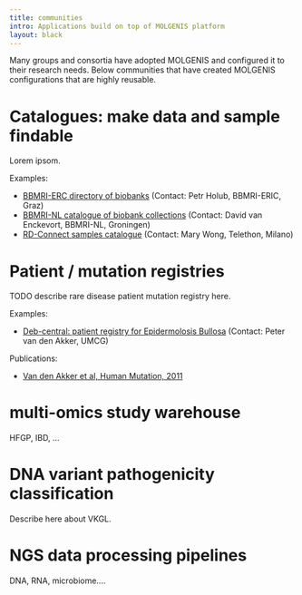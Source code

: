 ```yaml
---
title: communities
intro: Applications build on top of MOLGENIS platform
layout: black
---
```


Many groups and consortia have adopted MOLGENIS and configured it to their research needs. Below communities that have created MOLGENIS configurations that are highly reusable.

# Catalogues: make data and sample findable

Lorem ipsom.

Examples:
* [BBMRI-ERC directory of biobanks](http://directory.bbmri-eric.nl) (Contact: Petr Holub, BBMRI-ERIC, Graz)
* [BBMRI-NL catalogue of biobank collections](http://catalogue.bbmri.nl) (Contact: David van Enckevort, BBMRI-NL, Groningen)
* [RD-Connect samples catalogue](http://samples.rd-connect.nl) (Contact: Mary Wong, Telethon, Milano)

# Patient / mutation registries

TODO describe rare disease patient mutation registry here.

Examples:
* [Deb-central: patient registry for Epidermolosis Bullosa](http://www.deb-central.org) (Contact: Peter van den Akker, UMCG)

Publications:
* [Van den Akker et al, Human Mutation, 2011](https://www.ncbi.nlm.nih.gov/pubmed/21681854)

# multi-omics study warehouse

HFGP, IBD, ...


# DNA variant pathogenicity classification

Describe here about VKGL.

# NGS data processing pipelines

DNA, RNA, microbiome....
